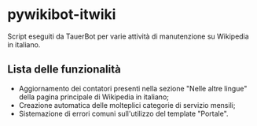 # pywikibot-itwiki
Script eseguiti da TauerBot per varie attività di manutenzione su Wikipedia in italiano.

## Lista delle funzionalità
* Aggiornamento dei contatori presenti nella sezione "Nelle altre lingue" della pagina principale di Wikipedia in italiano;
* Creazione automatica delle molteplici categorie di servizio mensili;
* Sistemazione di errori comuni sull'utilizzo del template "Portale".
